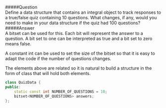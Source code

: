 #####Question  
Define a data structure that contains an integral object to track responses to a true/false quiz containing 10 questions. What changes, if any, would you need to make in your data structure if the quiz had 100 questions?  
#####Answer  
A bitset can be used for this. Each bit will represent the answer to a question. A bit set to one can be interpreted as true and a bit set to zero means false.

A constant int can be used to set the size of the bitset so that it is easy to adapt the code if the number of questions changes.  

The elements above are related so it is natural to build a structure in the form of class that will hold both elements.
```cpp
class QuizData {
public:
    static const int NUMBER_OF_QUESTIONS = 10;
    bitset<NUMBER_OF_QUESTIONS> answers;
};
```
